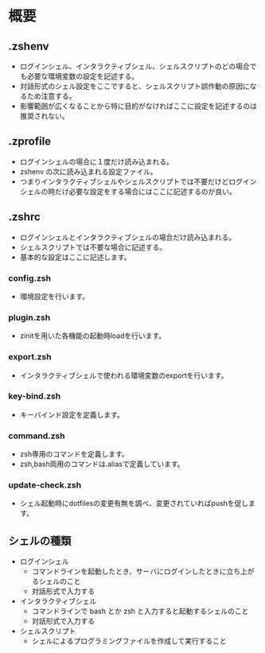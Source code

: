 # 概要
## .zshenv
- ログインシェル、インタラクティブシェル、シェルスクリプトのどの場合でも必要な環境変数の設定を記述する。
- 対話形式のシェル設定をここですると、シェルスクリプト誤作動の原因になるため注意する。
- 影響範囲が広くなることから特に目的がなければここに設定を記述するのは推奨されない。


## .zprofile
- ログインシェルの場合に１度だけ読み込まれる。
- zshenv の次に読み込まれる設定ファイル。
- つまりインタラクティブシェルやシェルスクリプトでは不要だけどログインシェルの時だけ必要な設定をする場合にはここに記述するのが良い。

## .zshrc
- ログインシェルとインタラクティブシェルの場合だけ読み込まれる。
- シェルスクリプトでは不要な場合に記述する。
- 基本的な設定はここに記述します。

### config.zsh
- 環境設定を行います。
### plugin.zsh
- zinitを用いた各機能の起動時loadを行います。
### export.zsh
- インタラクティブシェルで使われる環境変数のexportを行います。
### key-bind.zsh
- キーバインド設定を定義します。
### command.zsh
- zsh専用のコマンドを定義します。
- zsh,bash両用のコマンドは.aliasで定義しています。
### update-check.zsh
- シェル起動時にdotfilesの変更有無を調べ、変更されていればpushを促します。

## シェルの種類
- ログインシェル
   - コマンドラインを起動したとき、サーバにログインしたときに立ち上がるシェルのこと
   - 対話形式で入力する
- インタラクティブシェル
    - コマンドラインで bash とか zsh と入力すると起動するシェルのこと
    - 対話形式で入力する
- シェルスクリプト
    - シェルによるプログラミングファイルを作成して実行すること
